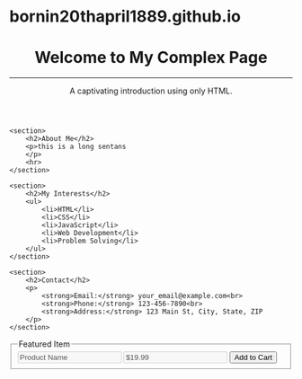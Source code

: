 # bornin20thapril1889.github.io
<!DOCTYPE html>
<html>
<head>
    <title>Complex Intro Page (HTML Only)</title>
</head>
<body>
    <header>
        <h1>Welcome to My Complex Page</h1>
        <hr>
        <p>A captivating introduction using only HTML.</p>
    </header>

    <section>
        <h2>About Me</h2>
        <p>this is a long sentans 
        </p>
        <hr>
    </section>

    <section>
        <h2>My Interests</h2>
        <ul>
            <li>HTML</li>
            <li>CSS</li>
            <li>JavaScript</li>
            <li>Web Development</li>
            <li>Problem Solving</li>
        </ul>
    </section>

    <section>
        <h2>Contact</h2>
        <p>
            <strong>Email:</strong> your_email@example.com<br>
            <strong>Phone:</strong> 123-456-7890<br>
            <strong>Address:</strong> 123 Main St, City, State, ZIP
        </p>
    </section>
</body>
</html>
<form>
  <fieldset>
    <legend>Featured Item</legend>
    <input type="text" value="Product Name" disabled>
    <input type="text" value="$19.99" disabled>
    <button type="button">Add to Cart</button>
  </fieldset>
</form>
